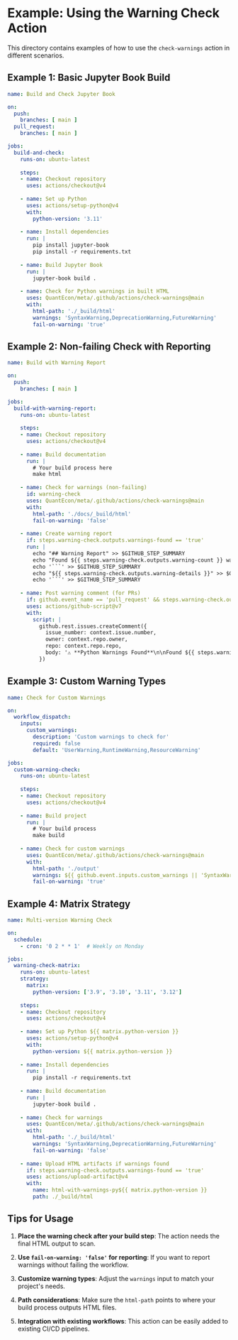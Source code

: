 # Example: Using the Warning Check Action

This directory contains examples of how to use the `check-warnings` action in different scenarios.

## Example 1: Basic Jupyter Book Build

```yaml
name: Build and Check Jupyter Book

on:
  push:
    branches: [ main ]
  pull_request:
    branches: [ main ]

jobs:
  build-and-check:
    runs-on: ubuntu-latest
    
    steps:
    - name: Checkout repository
      uses: actions/checkout@v4
    
    - name: Set up Python
      uses: actions/setup-python@v4
      with:
        python-version: '3.11'
    
    - name: Install dependencies
      run: |
        pip install jupyter-book
        pip install -r requirements.txt
    
    - name: Build Jupyter Book
      run: |
        jupyter-book build .
    
    - name: Check for Python warnings in built HTML
      uses: QuantEcon/meta/.github/actions/check-warnings@main
      with:
        html-path: './_build/html'
        warnings: 'SyntaxWarning,DeprecationWarning,FutureWarning'
        fail-on-warning: 'true'
```

## Example 2: Non-failing Check with Reporting

```yaml
name: Build with Warning Report

on:
  push:
    branches: [ main ]

jobs:
  build-with-warning-report:
    runs-on: ubuntu-latest
    
    steps:
    - name: Checkout repository
      uses: actions/checkout@v4
    
    - name: Build documentation
      run: |
        # Your build process here
        make html
    
    - name: Check for warnings (non-failing)
      id: warning-check
      uses: QuantEcon/meta/.github/actions/check-warnings@main
      with:
        html-path: './docs/_build/html'
        fail-on-warning: 'false'
    
    - name: Create warning report
      if: steps.warning-check.outputs.warnings-found == 'true'
      run: |
        echo "## Warning Report" >> $GITHUB_STEP_SUMMARY
        echo "Found ${{ steps.warning-check.outputs.warning-count }} warnings:" >> $GITHUB_STEP_SUMMARY
        echo '```' >> $GITHUB_STEP_SUMMARY
        echo "${{ steps.warning-check.outputs.warning-details }}" >> $GITHUB_STEP_SUMMARY
        echo '```' >> $GITHUB_STEP_SUMMARY
    
    - name: Post warning comment (for PRs)
      if: github.event_name == 'pull_request' && steps.warning-check.outputs.warnings-found == 'true'
      uses: actions/github-script@v7
      with:
        script: |
          github.rest.issues.createComment({
            issue_number: context.issue.number,
            owner: context.repo.owner,
            repo: context.repo.repo,
            body: '⚠️ **Python Warnings Found**\n\nFound ${{ steps.warning-check.outputs.warning-count }} warnings in the built documentation:\n\n```\n${{ steps.warning-check.outputs.warning-details }}\n```'
          })
```

## Example 3: Custom Warning Types

```yaml
name: Check for Custom Warnings

on:
  workflow_dispatch:
    inputs:
      custom_warnings:
        description: 'Custom warnings to check for'
        required: false
        default: 'UserWarning,RuntimeWarning,ResourceWarning'

jobs:
  custom-warning-check:
    runs-on: ubuntu-latest
    
    steps:
    - name: Checkout repository
      uses: actions/checkout@v4
    
    - name: Build project
      run: |
        # Your build process
        make build
    
    - name: Check for custom warnings
      uses: QuantEcon/meta/.github/actions/check-warnings@main
      with:
        html-path: './output'
        warnings: ${{ github.event.inputs.custom_warnings || 'SyntaxWarning,DeprecationWarning,FutureWarning' }}
        fail-on-warning: 'true'
```

## Example 4: Matrix Strategy

```yaml
name: Multi-version Warning Check

on:
  schedule:
    - cron: '0 2 * * 1'  # Weekly on Monday

jobs:
  warning-check-matrix:
    runs-on: ubuntu-latest
    strategy:
      matrix:
        python-version: ['3.9', '3.10', '3.11', '3.12']
        
    steps:
    - name: Checkout repository
      uses: actions/checkout@v4
    
    - name: Set up Python ${{ matrix.python-version }}
      uses: actions/setup-python@v4
      with:
        python-version: ${{ matrix.python-version }}
    
    - name: Install dependencies
      run: |
        pip install -r requirements.txt
    
    - name: Build documentation
      run: |
        jupyter-book build .
    
    - name: Check for warnings
      uses: QuantEcon/meta/.github/actions/check-warnings@main
      with:
        html-path: './_build/html'
        warnings: 'SyntaxWarning,DeprecationWarning,FutureWarning'
        fail-on-warning: 'false'
      
    - name: Upload HTML artifacts if warnings found
      if: steps.warning-check.outputs.warnings-found == 'true'
      uses: actions/upload-artifact@v4
      with:
        name: html-with-warnings-py${{ matrix.python-version }}
        path: ./_build/html
```

## Tips for Usage

1. **Place the warning check after your build step**: The action needs the final HTML output to scan.

2. **Use `fail-on-warning: 'false'` for reporting**: If you want to report warnings without failing the workflow.

3. **Customize warning types**: Adjust the `warnings` input to match your project's needs.

4. **Path considerations**: Make sure the `html-path` points to where your build process outputs HTML files.

5. **Integration with existing workflows**: This action can be easily added to existing CI/CD pipelines.